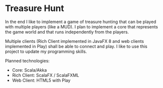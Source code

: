 # Treasure Hunt

In the end I like to implement a game of treasure hunting that can be played with multiple players (like a MUD).
I plan to implement a core that represents the game world and that runs independently from the players.

Multiple clients (Rich Client implemented in JavaFX 8 and web clients implemented in Play) shall be able to connect and play.
I like to use this project to update my programming skills.

Planned technologies:

* Core: Scala/Akka
* Rich Client: ScalaFX / ScalaFXML
* Web Client: HTML5 with Play
